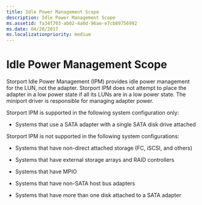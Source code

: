 ```yaml
---
title: Idle Power Management Scope
description: Idle Power Management Scope
ms.assetid: fa34f703-ab02-4a0d-96ae-e7cb89756992
ms.date: 04/20/2017
ms.localizationpriority: medium
---
```


# Idle Power Management Scope

Storport Idle Power Management (IPM) provides idle power management for the LUN, not the adapter. Storport IPM does not attempt to place the adapter in a low power state if all its LUNs are in a low power state. The miniport driver is responsible for managing adapter power.

Storport IPM is supported in the following system configuration only:

- Systems that use a SATA adapter with a single SATA disk drive attached

Storport IPM is not supported in the following system configurations:

- Systems that have non-direct attached storage (FC, iSCSI, and others)

- Systems that have external storage arrays and RAID controllers

- Systems that have MPIO

- Systems that have non-SATA host bus adapters

- Systems that have more than one disk attached to a SATA adapter
